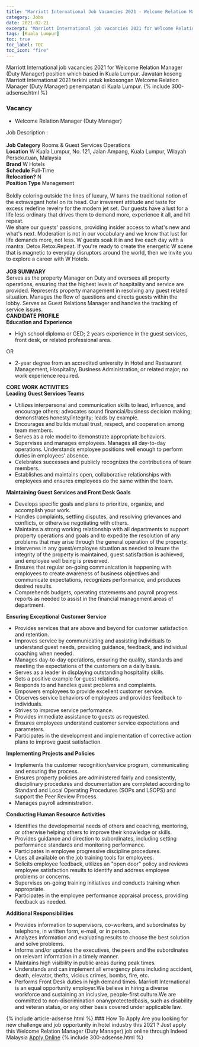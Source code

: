 ```yaml
---
title: "Marriott International Job Vacancies 2021 - Welcome Relation Manager (Duty Manager)" 
category: Jobs 
date: 2021-02-21 
excerpt: "Marriott International job vacancies 2021 for Welcome Relation Manager (Duty Manager) position which based in Kuala Lumpur. Jawatan kosong Marriott International 2021 terkini untuk kekosongan Welcome Relation Manager (Duty Manager) penempatan di Kuala Lumpur" 
tags: [Kuala Lumpur] 
toc: true 
toc_label: TOC 
toc_icon: "fire" 
--- 
```


Marriott International job vacancies 2021 for Welcome Relation Manager (Duty Manager) position which based in Kuala Lumpur. Jawatan kosong Marriott International 2021 terkini untuk kekosongan Welcome Relation Manager (Duty Manager) penempatan di Kuala Lumpur. 
{% include 300-adsense.html %} 
### Vacancy 
- Welcome Relation Manager (Duty Manager) 
<div><div>Job Description :<br>
<br>
<b>Job Category</b> Rooms &amp; Guest Services Operations<br>
<b>Location</b> W Kuala Lumpur, No. 121, Jalan Ampang, Kuala Lumpur, Wilayah Persekutuan, Malaysia
<br>
<b>Brand</b> W Hotels<br>
<b>Schedule</b> Full-Time<br>
<b>Relocation?</b> N<br>
<b>Position Type</b> Management<br>
<br>
Boldly coloring outside the lines of luxury, W turns the traditional notion of the extravagant hotel on its head. Our irreverent attitude and taste for excess redefine revelry for the modern jet set. Our guests have a lust for a life less ordinary that drives them to demand more, experience it all, and hit repeat.
<br>
We share our guests' passions, providing insider access to what's new and what's next. Moderation is not in our vocabulary and we know that lust for life demands more, not less. W guests soak it in and live each day with a mantra: Detox.Retox.Repeat. If you're ready to create the energetic W scene that is magnetic to everyday disruptors around the world, then we invite you to explore a career with W Hotels.<br>
<br>
<b>JOB SUMMARY</b>
<br>
Serves as the property Manager on Duty and oversees all property operations, ensuring that the highest levels of hospitality and service are provided. Represents property management in resolving any guest related situation. Manages the flow of questions and directs guests within the lobby. Serves as Guest Relations Manager and handles the tracking of service issues.
<br>
<b>CANDIDATE PROFILE
</b><br>
<b>Education and Experience</b>
<br>
<ul><li>High school diploma or GED; 2 years experience in the guest services, front desk, or related professional area.
</li></ul>OR
<br>
<ul><li>2-year degree from an accredited university in Hotel and Restaurant Management, Hospitality, Business Administration, or related major; no work experience required.
</li></ul><b>CORE WORK ACTIVITIES</b>
<br>
<b>Leading Guest Services Teams
</b><br>
<ul><li>Utilizes interpersonal and communication skills to lead, influence, and encourage others; advocates sound financial/business decision making; demonstrates honesty/integrity; leads by example.
</li><li>Encourages and builds mutual trust, respect, and cooperation among team members.
</li><li>Serves as a role model to demonstrate appropriate behaviors.
</li><li>Supervises and manages employees. Manages all day-to-day operations. Understands employee positions well enough to perform duties in employees' absence.
</li><li>Celebrates successes and publicly recognizes the contributions of team members.
</li><li>Establishes and maintains open, collaborative relationships with employees and ensures employees do the same within the team.
</li></ul><b>Maintaining Guest Services and Front Desk Goals</b>
<br>
<ul><li>Develops specific goals and plans to prioritize, organize, and accomplish your work.
</li><li>Handles complaints, settling disputes, and resolving grievances and conflicts, or otherwise negotiating with others.
</li><li>Maintains a strong working relationship with all departments to support property operations and goals and to expedite the resolution of any problems that may arise through the general operation of the property.
</li><li>Intervenes in any guest/employee situation as needed to insure the integrity of the property is maintained, guest satisfaction is achieved, and employee well being is preserved.
</li><li>Ensures that regular on-going communication is happening with employees to create awareness of business objectives and communicate expectations, recognizes performance, and produces desired results.
</li><li>Comprehends budgets, operating statements and payroll progress reports as needed to assist in the financial management areas of department.
</li></ul><b>Ensuring Exceptional Customer Service
</b><br>
<ul><li>Provides services that are above and beyond for customer satisfaction and retention.
</li><li>Improves service by communicating and assisting individuals to understand guest needs, providing guidance, feedback, and individual coaching when needed.
</li><li>Manages day-to-day operations, ensuring the quality, standards and meeting the expectations of the customers on a daily basis.
</li><li>Serves as a leader in displaying outstanding hospitality skills.
</li><li>Sets a positive example for guest relations.
</li><li>Responds to and handles guest problems and complaints.
</li><li>Empowers employees to provide excellent customer service.
</li><li>Observes service behaviors of employees and provides feedback to individuals.
</li><li>Strives to improve service performance.
</li><li>Provides immediate assistance to guests as requested.
</li><li>Ensures employees understand customer service expectations and parameters.
</li><li>Participates in the development and implementation of corrective action plans to improve guest satisfaction.
</li></ul><b>Implementing Projects and Policies</b>
<br>
<ul><li>Implements the customer recognition/service program, communicating and ensuring the process.
</li><li>Ensures property policies are administered fairly and consistently, disciplinary procedures and documentation are completed according to Standard and Local Operating Procedures (SOPs and LSOPS) and support the Peer Review Process.
</li><li>Manages payroll administration.
</li></ul><b>Conducting Human Resource Activities</b>
<br>
<ul><li>Identifies the developmental needs of others and coaching, mentoring, or otherwise helping others to improve their knowledge or skills.
</li><li>Provides guidance and direction to subordinates, including setting performance standards and monitoring performance.
</li><li>Participates in employee progressive discipline procedures.
</li><li>Uses all available on the job training tools for employees.
</li><li>Solicits employee feedback, utilizes an "open door" policy and reviews employee satisfaction results to identify and address employee problems or concerns.
</li><li>Supervises on-going training initiatives and conducts training when appropriate.
</li><li>Participates in the employee performance appraisal process, providing feedback as needed.
</li></ul><b>Additional Responsibilities
</b><br>
<ul><li>Provides information to supervisors, co-workers, and subordinates by telephone, in written form, e-mail, or in person.
</li><li>Analyzes information and evaluating results to choose the best solution and solve problems.
</li><li>Informs and/or updates the executives, the peers and the subordinates on relevant information in a timely manner.
</li><li>Maintains high visibility in public areas during peak times.
</li><li>Understands and can implement all emergency plans including accident, death, elevator, thefts, vicious crimes, bombs, fire, etc.
</li><li>Performs Front Desk duties in high demand times. Marriott International is an equal opportunity employer.We believe in hiring a diverse workforce and sustaining an inclusive, people-first culture.We are committed to non-discrimination onanyprotectedbasis, such as disability and veteran status, or any other basis covered under applicable law.</li></ul></div></div> 
{% include article-adsense.html %} 
### How To Apply 
Are you looking for new challenge and job opportunity in hotel industry this 2021 ?
Just apply this Welcome Relation Manager (Duty Manager) job online through Indeed Malaysia 
<a href="https://malaysia.indeed.com/viewjob?jk=99661d08dacdb8ad" class="btn btn--info" target="_blank" rel="nofollow noopenner">Apply Online</a> 
{% include 300-adsense.html %} 
